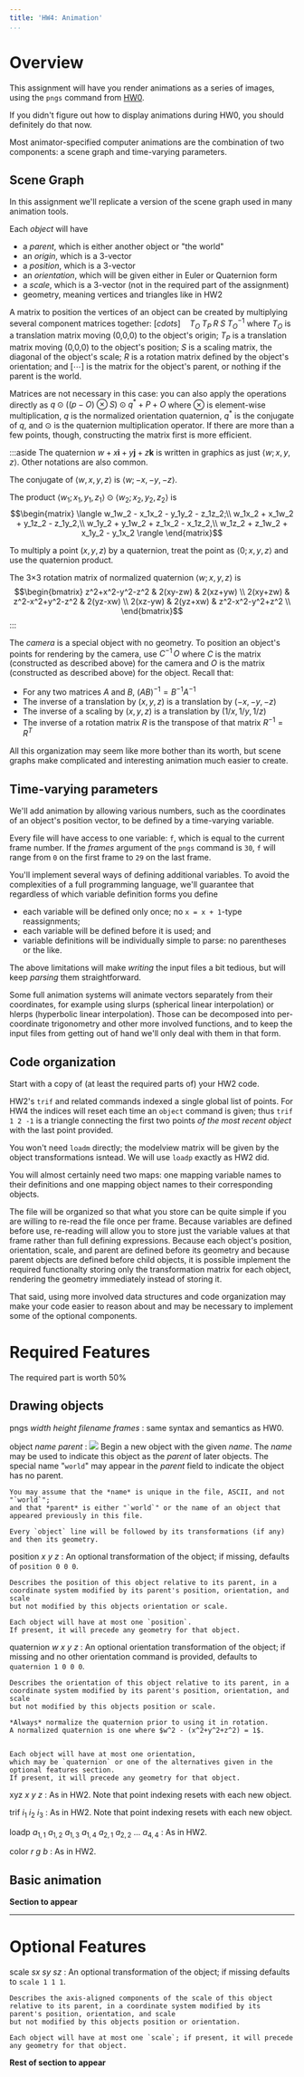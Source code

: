 ```yaml
---
title: 'HW4: Animation'
...
```


# Overview

This assignment will have you render animations
as a series of images,
using the `pngs` command from [HW0](hw0.html).

If you didn't figure out how to display animations during HW0,
you should definitely do that now.

Most animator-specified computer animations are the combination of two components:
a scene graph and time-varying parameters.

<!--
While it may not seem obvious that this would be true at first,
most animation tools I've used are a fancy user interface over
a scene graph like the one described above
where the coordinates of the positions and orientations are time-varying numerical values.
Often there is a tool called something like a "graph editor" that will display this underlying representation to the animator and let them edit it directly.
-->

## Scene Graph

In this assignment we'll replicate a version of the scene graph used in many animation tools.

Each *object* will have

- a *parent*, which is either another object or "the world"
- an *origin*, which is a 3-vector
- a *position*, which is a 3-vector
- an *orientation*, which will be given either in Euler or Quaternion form
- a *scale*, which is a 3-vector (not in the required part of the assignment)
- geometry, meaning vertices and triangles like in HW2

A matrix to position the vertices of an object can be created by multiplying several component matrices together:
$[cdots] \quad T_O \; T_P \; R \; S \; T_O^{-1}$
where $T_O$ is a translation matrix moving (0,0,0) to the object's origin;
$T_P$ is a translation matrix moving (0,0,0) to the object's position;
$S$ is a scaling matrix, the diagonal of the object's scale;
$R$ is a rotation matrix defined by the object's orientation;
and $[\cdots]$ is the matrix for the object's parent, or nothing if the parent is the world.

Matrices are not necessary in this case:
you can also apply the operations directly as
$q \odot ((p - O) \otimes S) \odot q^{*} + P + O$
where $\otimes$ is element-wise multiplication,
$q$ is the normalized orientation quaternion,
$q^{*}$ is the conjugate of $q$,
and $\odot$ is the quaternion multiplication operator.
If there are more than a few points, though, constructing the matrix first is more efficient.

:::aside
The quaternion $w + x \mathbf{i} + y \mathbf{j} + z \mathbf{k}$
is written in graphics as just $\langle w;x,y,z \rangle$.
Other notations are also common.

The conjugate of $\langle w,x,y,z \rangle$ is $\langle w;-x,-y,-z \rangle$.

The product $\langle w_1;x_1,y_1,z_1 \rangle \odot \langle w_2;x_2,y_2,z_2 \rangle$
is $$\begin{matrix}
\langle w_1w_2 - x_1x_2 - y_1y_2 - z_1z_2;\\
w_1x_2 + x_1w_2 + y_1z_2 - z_1y_2,\\
w_1y_2 + y_1w_2 + z_1x_2 - x_1z_2,\\
w_1z_2 + z_1w_2 + x_1y_2 - y_1x_2 \rangle
\end{matrix}$$

To multiply a point $(x,y,z)$ by a quaternion, treat the point as $\langle 0;x,y,z \rangle$
and use the quaternion product.

The 3×3 rotation matrix of normalized quaternion $\langle w;x,y,z \rangle$
is $$\begin{bmatrix}
z^2+x^2-y^2-z^2 & 2(xy-zw) & 2(xz+yw) \\
2(xy+zw) & z^2-x^2+y^2-z^2 & 2(yz-xw) \\
2(xz-yw) & 2(yz+xw) & z^2-x^2-y^2+z^2 \\
\end{bmatrix}$$
:::

The *camera* is a special object with no geometry.
To position an object's points for rendering by the camera,
use $C^{-1}\, O$ where $C$ is the matrix (constructed as described above) for the camera
and $O$ is the matrix (constructed as described above) for the object.
Recall that:

- For any two matrices $A$ and $B$, $(AB)^{-1} = B^{-1} A^{-1}$
- The inverse of a translation by $(x,y,z)$ is a translation by $(-x,-y,-z)$
- The inverse of a scaling by $(x,y,z)$ is a translation by $(1/x, 1/y, 1/z)$
- The inverse of a rotation matrix $R$ is the transpose of that matrix $R^{-1} = R^{T}$

All this organization may seem like more bother than its worth, but scene graphs make complicated and interesting animation much easier to create.

## Time-varying parameters

We'll add animation by allowing various numbers, such as the coordinates of an object's position vector, to be defined by a time-varying variable.

Every file will have access to one variable:
`f`, which is equal to the current frame number.
If the *frames* argument of the `pngs` command is `30`, `f` will range from `0` on the first frame to `29` on the last frame.

You'll implement several ways of defining additional variables.
To avoid the complexities of a full programming language, we'll guarantee that regardless of which variable definition forms you define

- each variable will be defined only once; no `x = x + 1`-type reassignments;
- each variable will be defined before it is used; and
- variable definitions will be individually simple to parse: no parentheses or the like.

The above limitations will make *writing* the input files a bit tedious, but will keep *parsing* them straightforward.

Some full animation systems will animate vectors separately from their coordinates, for example using slurps (spherical linear interpolation) or hlerps (hyperbolic linear interpolation).
Those can be decomposed into per-coordinate trigonometry and other more involved functions, and to keep the input files from getting out of hand we'll only deal with them in that form.

## Code organization

Start with a copy of (at least the required parts of) your HW2 code.

HW2's `trif` and related commands indexed a single global list of points.
For HW4 the indices will reset each time an `object` command is given;
thus `trif 1 2 -1` is a triangle connecting the first two points *of the most recent object* with the last point provided.

You won't need `loadm` directly; the modelview matrix will be given by the object transformations isntead. We will use `loadp` exactly as HW2 did.

You will almost certainly need two maps:
one mapping variable names to their definitions
and one mapping object names to their corresponding objects.

The file will be organized so that what you store can be quite simple
if you are willing to re-read the file once per frame.
Because variables are defined before use, re-reading will allow you to store just the variable values at that frame rather than full defining expressions.
Because each object's position, orientation, scale, and parent are defined before its geometry
and because parent objects are defined before child objects,
it is possible implement the required functionalty
storing only the transformation matrix for each object,
rendering the geometry immediately instead of storing it.

That said, using more involved data structures and code organization
may make your code easier to reason about
and may be necessary to implement some of the optional components.

# Required Features

The required part is worth 50%

## Drawing objects

pngs *width* *height* *filename* *frames*
:	same syntax and semantics as HW0.

object *name* *parent*
:	<a href="files/.txt"><img class="demo floater zoom" src="files/.png"/></a>
	Begin a new object with the given *name*.
    The *name* may be used to indicate this object as the *parent* of later objects.
    The special name "`world`" may appear in the *parent* field to indicate the object has no parent.
    
    You may assume that the *name* is unique in the file, ASCII, and not "`world`";
    and that *parent* is either "`world`" or the name of an object that appeared previously in this file.
    
    Every `object` line will be followed by its transformations (if any)
    and then its geometry.

position $x$ $y$ $z$
:   An optional transformation of the object; if missing, defaults of `position 0 0 0`.
    
    Describes the position of this object relative to its parent, in a coordinate system modified by its parent's position, orientation, and scale
    but not modified by this objects orientation or scale.
    
    Each object will have at most one `position`.
    If present, it will precede any geometry for that object.

quaternion *w* *x* *y* *z*
:   An optional orientation transformation of the object; if missing and no other orientation command is provided, defaults to `quaternion 1 0 0 0`.
    
    Describes the orientation of this object relative to its parent, in a coordinate system modified by its parent's position, orientation, and scale
    but not modified by this objects position or scale.
    
    *Always* normalize the quaternion prior to using it in rotation.
    A normalized quaternion is one where $w^2 - (x^2+y^2+z^2) = 1$.
    
    
    Each object will have at most one orientation,
    which may be `quaternion` or one of the alternatives given in the optional features section.
    If present, it will precede any geometry for that object.

xyz $x$ $y$ $z$
:	As in HW2.
    Note that point indexing resets with each new object.

trif $i_1$ $i_2$ $i_3$
:	As in HW2.
    Note that point indexing resets with each new object.

loadp $a_{1,1}$ $a_{1,2}$ $a_{1,3}$ $a_{1,4}$ $a_{2,1}$ $a_{2,2}$ ... $a_{4,4}$
:   As in HW2.

color $r$ $g$ $b$
:	As in HW2.

## Basic animation

**Section to appear**

<hr style="clear:both"/>

# Optional Features

scale *sx* *sy* *sz*
:   An optional transformation of the object; if missing defaults to `scale 1 1 1`.
    
    Describes the axis-aligned components of the scale of this object relative to its parent, in a coordinate system modified by its parent's position, orientation, and scale
    but not modified by this objects position or orientation.
    
    Each object will have at most one `scale`; if present, it will precede any geometry for that object.


**Rest of section to appear**




<!--

lerp var t val t val t val ...
    (t,val) pairs
    between pairs, linear interpolation
    before first pair, first val
    after last pair, last val

pbez var t val val val t val val val t val val val ... val
    (t1, v1, v2, v3, t2, v4) means a bezier function with CPs
    - t1,v1
    - (2*t1/3+t2/3),v2
    - (t1/3+2*t2/3),v3
    - t2,v4
    
autobez var t val t val t val ...
    same format as lerp
    interpolating cubic bezier spline
    *slope* at point t = (net t's val - previous t's val) / (next t - prev t)
     
sum var s1 s2
diff var pos neg
prod var p1 p2
ratio var num den
sin var arg
cos var arg
pow var base exp

-->


<!--
null objects
camera
animated camera
camera with objects as parents
animated vertices
animated color
animated texture coordinates
bangbang
natural spline
piecewise-equals
-->

<!--
object name parent 
origin x y z
position x y z
quat x y z w      -- or eulxyz eulyzx eulzyx ...
scale x y z
xyz ...
trig ...



-->
